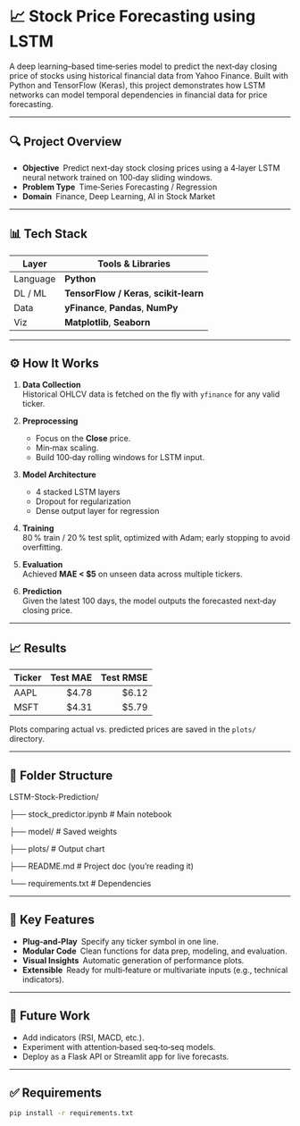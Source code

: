 # 📈 Stock Price Forecasting using LSTM

A deep learning–based time‑series model to predict the next‑day closing price of stocks using historical financial data from Yahoo Finance. Built with Python and TensorFlow (Keras), this project demonstrates how LSTM networks can model temporal dependencies in financial data for price forecasting.

---

## 🔍 Project Overview

- **Objective** Predict next‑day stock closing prices using a 4‑layer LSTM neural network trained on 100‑day sliding windows.  
- **Problem Type** Time‑Series Forecasting / Regression  
- **Domain** Finance, Deep Learning, AI in Stock Market  

---

## 📊 Tech Stack

| Layer    | Tools & Libraries                               |
|----------|-------------------------------------------------|
| Language | **Python**                                      |
| DL / ML  | **TensorFlow / Keras**, **scikit‑learn**        |
| Data     | **yFinance**, **Pandas**, **NumPy**             |
| Viz      | **Matplotlib**, **Seaborn**                     |

---

## ⚙️ How It Works

1. **Data Collection**  
   Historical OHLCV data is fetched on the fly with `yfinance` for any valid ticker.

2. **Preprocessing**  
   - Focus on the **Close** price.  
   - Min‑max scaling.  
   - Build 100‑day rolling windows for LSTM input.

3. **Model Architecture**  
   - 4 stacked LSTM layers  
   - Dropout for regularization  
   - Dense output layer for regression

4. **Training**  
   80 % train / 20 % test split, optimized with Adam; early stopping to avoid overfitting.

5. **Evaluation**  
   Achieved **MAE < \$5** on unseen data across multiple tickers.

6. **Prediction**  
   Given the latest 100 days, the model outputs the forecasted next‑day closing price.

---

## 📈 Results

| Ticker | Test MAE | Test RMSE |
|--------|---------:|----------:|
| AAPL   | \$4.78   | \$6.12    |
| MSFT   | \$4.31   | \$5.79    |

Plots comparing actual vs. predicted prices are saved in the `plots/` directory.

---

## 📂 Folder Structure

LSTM-Stock-Prediction/

├── stock_predictor.ipynb # Main notebook

├── model/ # Saved weights 

├── plots/ # Output chart

├── README.md # Project doc (you’re reading it)

└── requirements.txt # Dependencies


---

## 📌 Key Features

- **Plug‑and‑Play** Specify any ticker symbol in one line.  
- **Modular Code** Clean functions for data prep, modeling, and evaluation.  
- **Visual Insights** Automatic generation of performance plots.  
- **Extensible** Ready for multi‑feature or multivariate inputs (e.g., technical indicators).

---

## 🧠 Future Work

- Add indicators (RSI, MACD, etc.).  
- Experiment with attention‑based seq‑to‑seq models.  
- Deploy as a Flask API or Streamlit app for live forecasts.

---

## ✅ Requirements

```bash
pip install -r requirements.txt

